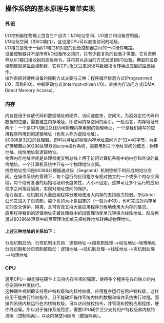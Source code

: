 ## 操作系统的基本原理与简单实现     

### 外设    
I/O控制器在物理上包含三个层次：I/O地址空间、I/O接口和设备控制器。         
I/O地址空间（即I/O端口），这也是CPU可以直接访问的地址。      
I/O接口是处于一组I/O端口和对应的设备控制器之间的一种硬件电路。        
设备控制器并不是所有I/O设备所必须的，只有少数复杂的设备才需要。它负责解释从I/O接口接收到的高级命令，并将其以适当的方式发送到I/O设备。典型的设备控制器就是磁盘控制器，它将CPU发送过来的读写数据指令转换成底层的磁盘操作。        
操作系统对硬件设备的控制方式主要与三种：程序循环检测方式(Programmed I/O，简称PIO)、中断驱动方式(Interrupt-driven I/O)、直接内存访问方式(DMA, Direct Memory Access)。     

### 内存     
内存是用于存放代码和数据地址的硬件，访问速度快，空间大。为高效定位代码和数据的位置，需要建立内存地址，即访问内存空间的索引。一般而言，内存地址有两个：一个是CPU通过总线访问物理内存用到的物理地址，一个是我们编写的应用程序所用到的逻辑地址（也有人称为虚拟地址）。       
80386是32位的处理器，即可以寻址的物理内存地址空间为2\^32=4G字节。为更好理解面向80386处理器的ucore操作系统，需要用到三个地址空间的概念：物理地址、线性地址和逻辑地址。       
物理内存地址空间是处理器提交到总线上用于访问计算机系统中的内存和外设的最终地址。一个计算机系统中只有一个物理地址空间。       
线性地址空间是80386处理器通过段（Segment）机制控制下的形成的地址空间。在操作系统的管理下，每个运行的应用程序有相对独立的一个或多个内存空间段，每个段有各自的起始地址和长度属性，大小不固定，这样可让多个运行的应用程序之间相互隔离，实现对地址空间的保护。       
相对而言，段机制对大量应用程序分散地使用大内存的支持能力较弱。所以Intel公司又加入了页机制，每个页的大小是固定的（一般为4KB），也可完成对内存单元的安全保护，隔离，且可有效支持大量应用程序分散地使用大内存的情况。    
应用程序看到的逻辑地址先被处理器中的段管理功能单元转换为线性地址，然后再通过80386处理器中的页管理功能单元把线性地址转换成物理地址。    
#### 上述三种地址的关系如下：     
分段机制启动、分页机制未启动：逻辑地址—->段机制处理—->线性地址=物理地址     
分段机制和分页机制都启动：逻辑地址—->段机制处理—->线性地址—->页机制处理—->物理地址     

### CPU     
通用CPU一般能够在硬件上支持内存空间的隔离，使得多个程序在各自独立的内存空间中并发执行。     
这种硬件机制即支持用户特权级和内核特权级。应用程序运行在用户特权级，这样应用不能执行特权指令，且不能破坏操作系统内核的数据和操作系统执行过程。而操作系统内核运行在内核特权级，可以访问特权指令，并管理和控制应用程序，硬件外设等。所以对于操作系统而言，需要CPU硬件至少支持用户特权级和内核特权级（控制隔离），以及内存空间隔离（数据隔离）。      


























